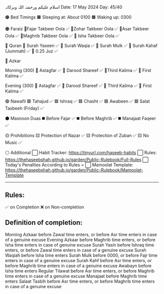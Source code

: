 اسلام علیکم ورحمتہ اللہ وبرکاتہ
Date: 17 May 2024
Day:  45/40

🟤 Bed Timings
🟫 Sleeping at: About 0100
🟫 Waking up: 0300

🟠 Faraiz
🔸Fajar Takbeer Oola ✅
🔸Zohar Takbeer Oola ✅
🔸Asar Takbeer Oola ✅
🔸Maghrib Takbeer Oola ✅
🔸 Isha Takbeer Oola ✅

🔵 Quran
🔹 Surah Yaseen ✅
🔹 Surah Waqia ✅
🔹 Surah Mulk ✅
🔹 Surah Kahaf (Jummah) ✅
🔹 0.25 Juz  ✅

🔴 Azkar

Morning (300)
🔺 Astagfar ✅
🔺 Darood Shareef ✅
🔺Third Kalima ✅
🔺 First Kalima ✅

Evening (300)
🔺 Astagfar ✅
🔺 Darood Shareef ✅
🔺 Third Kalima ✅
🔺 First Kalima ✅

🟢 Nawafil
🟩 Tahajud ✅
🟩 Ishraq ✅
🟩 Chasht ✅
🟩 Awabeen ✅
🟩 Salat Tasbeeh (Friday) ✅

⚫  Masnoon Duas
◼️ Before Fajar ✅
◼️ Before Maghrib ✅
◼️ Manajaat Faqeer ✅

🟡 Prohibitions
🟨 Protection of Nazar ✅
🟨 Protection of Zuban  ✅
🟨 No Music ✅

⚪ Additional
⬜ Habit Tracker: https://tinyurl.com/haseeb-habits
⬜ Rules: https://thehaseebshah.github.io/garden/Public-Rulebook/Full-Rules
⬜ Today's Penalties According to Rules = 
⬜ Mamoolat Template: https://thehaseebshah.github.io/garden/Public-Rulebook/Mamoolat-Template

---

## Rules:
✅ on Completion
❌ on Non-completion

## Definition of completion:
Morning Azkaar before Zawal time enters, or before Asr time enters in case of a genuine excuse
Evening Azkaar before Maghrib time enters, or before Isha time enters in case of genuine excuse
Surah Yasin before Ishraq time enters, or before Zawal time enters in case of a genuine excuse
Surah Waqiah before Isha time enters
Surah Mulk before 0000, or before Fajr time enters in case of a genuine excuse
Surah Kahf before Asr time enters, or before Maghrib time enters in case of a genuine excuse
Awabayn before Isha time enters
Regular Tilawat before Asr time enters, or before Maghrib time enters in case of a genuine excuse
Manajaat before Maghrib time enters
Salaat Tasbih before Asr time enters, or before Maghrib time enters in case of a genuine excuse